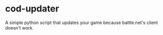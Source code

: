 # cod-updater
 A simple python script that updates your game because battle.net's client doesn't work.
